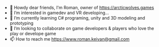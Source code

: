 - 👋 Howdy dear friends, I'm Roman, owner of https://arcticwolves.games
- 👀 I’m interested in gamedev and VR developing...
- 🌱 I’m currently learning С# programing, unity and 3D modeling and prototyping
- 💞️ I’m looking to collaborate on game developers & players who love the play or develope game 
- 📫 How to reach me https://www.roman.keivan@gmail.com

<!---
ArcticWolves/ArcticWolves is a ✨ special ✨ repository because its `README.md` (this file) appears on your GitHub profile.
You can click the Preview link to take a look at your changes.
--->
